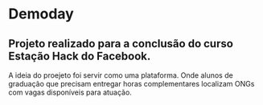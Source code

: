 # Demoday
## Projeto realizado para a conclusão do curso Estação Hack do Facebook.

A ideia do proejeto foi servir como uma plataforma.
Onde alunos de graduação que precisam entregar horas complementares localizam ONGs com vagas disponíveis para atuação.
